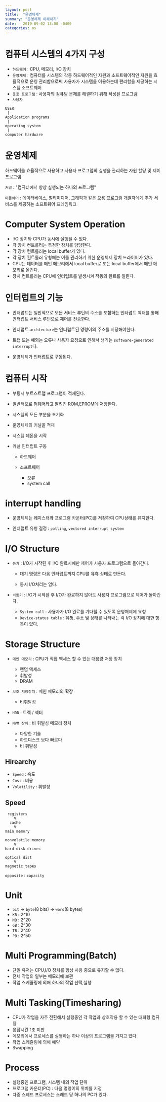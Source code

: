 ```yaml
---
layout: post
title:  "운영체제"
summary: "운영체제 이해하기"
date:   2019-09-02 13:00 -0400
categories: os
---
```


# 컴퓨터 시스템의 4가지 구성
- `하드웨어` : CPU, 메모리, I/O 장치
- `운영체제` : 컴퓨터를 시스템의 각종 하드웨어적인 자원과 소프트웨어적인 자원을 효율적으로 운영 관리함으로써 사용자가 시스템을 이용하는데 편리함을 제공하는 시스템 소프트웨어
- `응용 프로그램` : 사용자의 컴퓨팅 문제를 해결하기 위해 작성된 프로그램
- `사용자`

```
USER
 |
Application programs
 |
operating system
 |
computer hardware
```

# 운영체제
하드웨어를 효율적으로 사용하고 사용자 프로그램의 실행을 관리하는 자원 할당 및 제어 프로그램

`커널` : "컴퓨터에서 항상 실행되는 하나의 프로그램"

`미들웨어` : 데이터베이스, 멀티미디어, 그래픽과 같은 으용 프로그램 개발자에게 추가 서비스를 제공하는 소프트웨어 프레임워크

# Computer System Operation
- I/O 장치와 CPU가 동시에 실행될 수 있다.
- 각 장치 컨트롤러는 특정한 장치를 담당한다.
- 각 장치 컨트롤러는 local buffer가 있다.
- 각 장치 컨트롤러 유형에는 이를 관리하기 위한 운영체제 장치 드라이버가 있다.
- CPU는 데이터를 메인 메모리에서 local buffer로 또는 local buffer에서 메인 메모리로 옮긴다.
- 장치 컨트롤러는 CPU에 인터럽트를 발생시켜 작동의 완료를 알린다.

# 인터럽트의 기능
- 인터럽트는 일반적으로 모든 서비스 루틴의 주소를 포함하는 인터럽트 벡터를 통해 인터럽트 서비스 루틴으로 제어를 전송한다.

- 인터럽트 `archtecture`는 인터럽트된 명령어의 주소를 저장해야한다.

- 트랩 또는 예외는 오류나 사용자 요청으로 인해서 생기는 `software-generated interrupt`다.

- 운영체제가 인터럽트로 구동된다.

# 컴퓨터 시작
- 부팅시 부트스트랩 프로그램이 적재된다.

- 일반적으로 펌웨어라고 알려진 ROM,EPROM에 저장한다.

- 시스템의 모든 부분을 초기화

- 운영체제의 커널을 적재

- 시스템 데몬을 시작

- 커널 인터럽트 구동
  + 하드웨어

  + 소프트웨어
    + 오류
    + system call

# interrupt handling
- 운영체제는 레지스터와 프로그램 카운터(PC)를 저장하여 CPU상태를 유지한다.

- 인터럽트 유형 결정 : `polling`, `vectored interrupt system`

# I/O Structure
- `동기` : I/O가 시작된 후 I/O 완료시에만 제어가 사용자 프로그램으로 돌아간다.

  + 대기 명령은 다음 인터럽트까지 CPU를 유휴 상태로 만든다.

  + 동시 I/O처리는 없다.

- `비동기` : I/O가 시작된 후 I/O가 완료하지 않아도 사용자 프로그램으로 제어가 돌아간다.

  + `System call` : 사용자가 I/O 완료를 기다릴 수 있도록 운영체제에 요청
  + `Device-status table` : 유형, 주소 및 상태를 나타내는 각 I/O 장치에 대한 항목이 있다.

# Storage Structure
- `메인 메모리` : CPU가 직접 액세스 할 수 있는 대용량 저장 장치
  + 랜덤 액세스
  + 휘발성
  + DRAM


- `보조 저장장치` : 메인 메모리의 확장
  + 비휘발성


- `HDD` : 트랙 / 섹터


- `NVM 장치` : 비 휘발성 메모리 장치
  + 다양한 기술
  + 하드디스크 보다 빠르다
  + 비 휘발성

## Hirearchy

- `Speed` : 속도
- `Cost` :  비용
- `Volatility` : 휘발성

## Speed

```
 registers
    V
  cache
    V
main memory

nonvolatile memory
    V
hard-disk drives

optical dist
    V
magnetic tapes
```

`opposite` : `capacity`


# Unit
- `bit` -> `byte`(8 bits) -> `word`(8 bytes)
- `KB` : 2^10
- `MB` : 2^20
- `GB` : 2^30
- `TB` : 2^40
- `PB` : 2^50

# Multi Programming(Batch)
- 단일 유저는 CPU,I/O 장치를 항상 사용 중으로 유지할 수 없다.
- 전체 작업의 일부는 메모리에 보관
- 작업 스케쥴링에 의해 하나의 작업 선택,실행

# Multi Tasking(Timesharing)
- CPU가 작업을 자주 전환해서 실행중인 각 작업과 상호작용 할 수 있는 대화형 컴퓨팅
- 응답시간 1초 미만
- 메모리에서 프로세스를 실행하는 하나 이상의 프로그램을 가지고 있다.
- 작업 스케쥴링에 의해 예약
- Swapping

# Process
- 실행중인 프로그램, 시스템 내의 작업 단위
- 프로그램 카운터(PC) : 다음 명령어의 위치를 지정
- 다중 스레드 프로세스는 스레드 당 하나의 PC가 있다.
